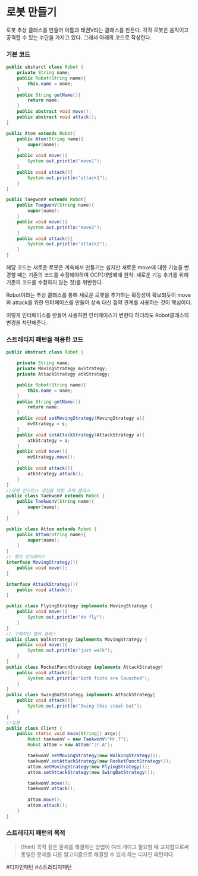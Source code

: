 # 로봇 만들기
로봇 추상 클래스를 만들어 아톰과 태권V라는 클래스를 만든다. 각각 로봇은 움직이고 공격할  수 있는 수단을 가지고 있다. 그래서 아래의 코드로 작성한다.
### 기본 코드
```java
public abstarct class Robot {
	private String name;
	public Robot(String name){
		this.name = name;
	}
	public String getName(){
		return name;
	}
	public abstract void move();
	public abstract void attack();
}

public Atom extends Robot{
	public Atom(String name){
		super(name);
	}
	public void move(){
		System.out.println("move1");
	}
	public void attack(){
		System.out.println("attack1");
	}
}

public TaegwonV extends Robot{
	public TaegwonV(String name){
		super(name);
	}
	public void move(){
		System.out.println("move2");
	}
	public void attack(){
		System.out.println("attack2");
	}
}
```

해당 코드는 새로운 로봇은 계속해서 만들기는 쉽지만 새로운 move에 대한 기능을 변경할 때는 기존의 코드를 수정해야하여 OCP(개방폐쇄 원칙: 새로운 기능 추가를 위해 기존의 코드를 수정하지 않는 것)를 위반한다.

Robot이라는 추상 클래스를 통해 새로운 로봇을 추가하는 확장성이 확보되듯이 move와 attack를 위한 인터페이스를 만들어 상속 대신 집약 관계를 사용하는 것이 핵심이다. 

이렇게 인터페이스를 만들어 사용하면 인터페이스가 변한다 하더라도 Robot클래스의 변경을 차단해준다.
### 스트레티지 패턴을 적용한 코드
```java
public abstract class Robot {

	private String name;
	private MovingStrategy mvStrategy;
	private AttackStrategy atkStrategy;

	public Robot(String name){
		this.name = name;
	}
	public String getName(){
		return name;
	}
	public void setMovingStrategy(MovingStrategy s){
		mvStrategy = s;
	}
	public void setAttackStrategy(AttackStrategy a){
		atkStrategy = a;
	}
	public void move(){
		mvStrategy.move();
	}
	public void attack(){
		atkStrategy.attack();
	}
}
//로봇 인스턴스 생성을 위한 구체 클래스
public class TaekwonV extends Robot {
	public TaekwonV(String name){
		super(name);
	}
}

public class Attom extends Robot {
	public Attom(String name){
		super(name);
	}
}
// 행위 인터페이스
interface MovingStrategy(){
	public void move();
}

interface AttackStrategy(){
	public void attack();
}

public class FlyingStrategy implements MovingStrategy {
	public void move(){
		System.out.println("do fly");
	}
}
// 구체적인 행위 클래스
public class WalkStrategy implements MovingStrategy {
	public void move(){
		System.out.println("just walk");
	}
}
public class RocketPunchStrategy implements AttackStrategy{
	public void attack(){
		System.out.println("Both fists are launched");
	}
}
public class SwingBatStrategy implements AttackStrategy{
	public void attack(){
		System.out.println("Swing this steal bat");
	}
}
//실행
public class Client {
	public static void main(String[] args){
		Robot taekwonV = new TaekwonV("Mr.T");
		Robot attom = new Attom("Jr.A");

		taekwonV.setMovingStrategy(new WalkingStrategy());
		taekwonV.setAttackStrategy(new RocketPunchStrategy());
		attom.setMovingStrategy(new FlyingStrategy());
		attom.setAttackStrategy(new SwingBatStrategy());

		taekwonV.move();
		taekwonV.attack();
		
		attom.move();
		attom.attack();
	}
}

```

### 스트레티지 패턴의 목적
>[!hint] 목적
>같은 문제를 해결하는 방법이 여러 개이고 필요할 때 교체함으로써 동일한 문제를 다른 알고리즘으로 해결할 수 있게 하는 디자인 패턴이다.

#디자인패턴
#스트레티지패턴

